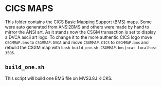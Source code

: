 # CICS MAPS

This folder contains the CICS Basic Mapping Support (BMS) maps. Some were
auto generated from ANSI2BMS and others were made by hand to mirror the
ANSI art. As it stands now the CSGM transaction is set to display a DVCA
ascii art logo. To change it to the more authentic CICS logo move `CSGMMAP.bms`
to `CSGMMAP.DVCA` and move `CSGMMAP.CICS` to `CSGMMAP.bms` and rebuild the
CSGM map with `bash build_one.sh CSGMMAP.bms|ncat localhost 3505`.

## `build_one.sh`

This script will build one BMS file on MVS3.8J KICKS. 